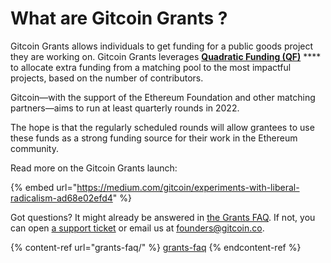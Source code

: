 # What are Gitcoin Grants ?

Gitcoin Grants allows individuals to get funding for a public goods project they are working on. Gitcoin Grants leverages [**Quadratic Funding (QF)**](https://wtfisqf.com) **** to allocate extra funding from a matching pool to the most impactful projects, based on the number of contributors.



Gitcoin—with the support of the Ethereum Foundation and other matching partners—aims to run at least quarterly rounds in 2022.



The hope is that the regularly scheduled rounds will allow grantees to use these funds as a strong funding source for their work in the Ethereum community.



Read more on the Gitcoin Grants launch:

{% embed url="https://medium.com/gitcoin/experiments-with-liberal-radicalism-ad68e02efd4" %}

Got questions? It might already be answered in [the Grants FAQ](grants-faq/). If not, you can open [a support ticket](https://support.gitcoin.co/new/) or email us at [founders@gitcoin.co](mailto:founders@gitcoin.co).



{% content-ref url="grants-faq/" %}
[grants-faq](grants-faq/)
{% endcontent-ref %}
